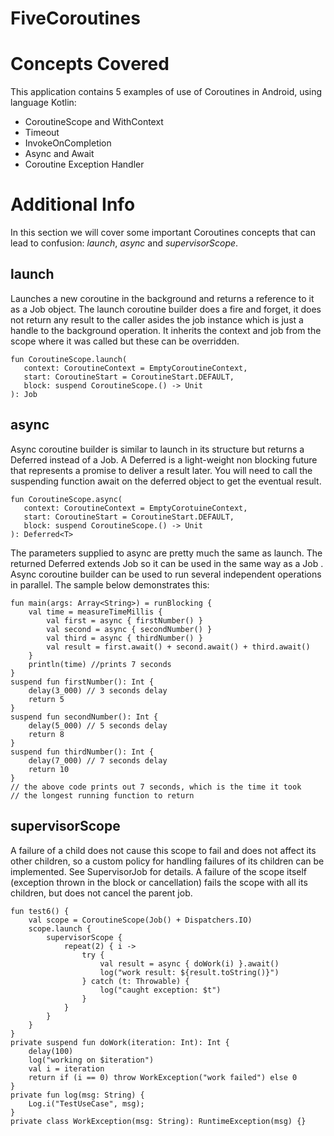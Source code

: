 # FiveCoroutines

# Concepts Covered

This application contains 5 examples of use of Coroutines in Android, using language Kotlin:
- CoroutineScope and WithContext
- Timeout
- InvokeOnCompletion
- Async and Await
- Coroutine Exception Handler

# Additional Info

In this section we will cover some important Coroutines concepts that can lead to confusion: _launch_, _async_ and _supervisorScope_.

## launch

Launches a new coroutine in the background and returns a reference to it as a Job object. The launch coroutine builder does a fire and forget, it does not return any result to the caller asides the job instance which is just a handle to the background operation. It inherits the context and job from the scope where it was called but these can be overridden.

```
fun CoroutineScope.launch(
   context: CoroutineContext = EmptyCoroutineContext,
   start: CoroutineStart = CoroutineStart.DEFAULT,
   block: suspend CoroutineScope.() -> Unit
): Job
```

## async

Async coroutine builder is similar to launch in its structure but returns a Deferred<T> instead of a Job. A Deferred<T> is a light-weight non blocking future that represents a promise to deliver a result later. You will need to call the suspending function await on the deferred object to get the eventual result.

```
fun CoroutineScope.async(
   context: CoroutineContext = EmptyCorotuineContext,
   start: CoroutineStart = CoroutineStart.DEFAULT,
   block: suspend CoroutineScope.() -> Unit
): Deferred<T>
```

The parameters supplied to async are pretty much the same as launch. The returned Deferred<T> extends Job so it can be used in the same way as a Job . Async coroutine builder can be used to run several independent operations in parallel. The sample below demonstrates this:

```
fun main(args: Array<String>) = runBlocking {
    val time = measureTimeMillis {
        val first = async { firstNumber() }
        val second = async { secondNumber() }
        val third = async { thirdNumber() }
        val result = first.await() + second.await() + third.await()
    }
    println(time) //prints 7 seconds
}
suspend fun firstNumber(): Int {
    delay(3_000) // 3 seconds delay
    return 5
}
suspend fun secondNumber(): Int {
    delay(5_000) // 5 seconds delay
    return 8
}
suspend fun thirdNumber(): Int {
    delay(7_000) // 7 seconds delay
    return 10
}
// the above code prints out 7 seconds, which is the time it took 
// the longest running function to return
```

## supervisorScope

A failure of a child does not cause this scope to fail and does not affect its other children, so a custom policy for handling failures of its children can be implemented. See SupervisorJob for details. A failure of the scope itself (exception thrown in the block or cancellation) fails the scope with all its children, but does not cancel the parent job. 

```
fun test6() {
    val scope = CoroutineScope(Job() + Dispatchers.IO)
    scope.launch {
        supervisorScope {
            repeat(2) { i ->
                try {
                    val result = async { doWork(i) }.await()
                    log("work result: ${result.toString()}")
                } catch (t: Throwable) {
                    log("caught exception: $t")
                }
            }
        }
    }
}
private suspend fun doWork(iteration: Int): Int {
    delay(100)
    log("working on $iteration")
    val i = iteration
    return if (i == 0) throw WorkException("work failed") else 0
}
private fun log(msg: String) {
    Log.i("TestUseCase", msg);
}
private class WorkException(msg: String): RuntimeException(msg) {}
```
